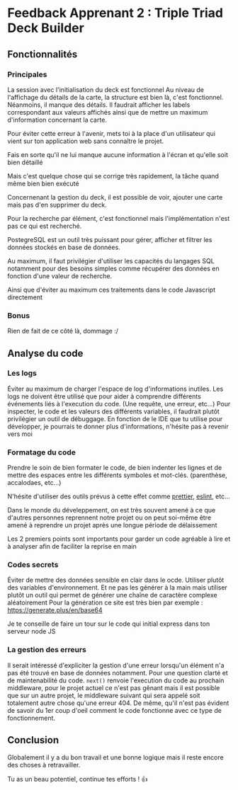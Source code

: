 # Feedback Apprenant 2 : Triple Triad Deck Builder

## Fonctionnalités

### Principales

La session avec l'initialisation du deck est fonctionnel
Au niveau de l'affichage du détails de la carte, la structure est bien là, c'est fonctionnel.
Néanmoins, il manque des détails.
Il faudrait afficher les labels correspondant aux valeurs affichés ainsi que de mettre un maximum d'information concernant la carte.<br>

Pour éviter cette erreur à l'avenir, mets toi à la place d'un utilisateur qui vient sur ton application web sans connaître le projet.<br>

Fais en sorte qu'il ne lui manque aucune information à l'écran et qu'elle soit bien détaillé<br>

Mais c'est quelque chose qui se corrige très rapidement, la tâche quand même bien bien exécuté<br>

Concernenant la gestion du deck, il est possible de voir, ajouter une carte mais pas d'en supprimer du deck.<br>

Pour la recherche par élément, c'est fonctionnel mais l'implémentation n'est pas ce qui est recherché.<br>

PostegreSQL est un outil très puissant pour gérer, afficher et filtrer les données stockés en base de données.<br>

Au maximum, il faut privilégier d'utiliser les capacités du langages SQL notamment pour des besoins simples comme récupérer des données en fonction d'une valeur de recherche.<br>

Ainsi que d'éviter au maximum ces traitements dans le code Javascript directement<br>

### Bonus

Rien de fait de ce côté là, dommage :/<br>

## Analyse du code

### Les logs

Éviter au maximum de charger l'espace de log d'informations inutiles.
Les logs ne doivent être utilisé que pour aider à comprendre différents événements liés à l'execution du code.
(Une requête, une erreur, etc...)
Pour inspecter, le code et les valeurs des différents variables, il faudrait plutôt privilégier un outil de débuggage.
En fonction de le IDE que tu utilise pour développer, je pourrais te donner plus d'informations, n'hésite pas à revenir vers moi<br>


### Formatage du code

Prendre le soin de bien formater le code, de bien indenter les lignes et de mettre des espaces entre les différents symboles et mot-clés.
(parenthèse, accalodaes, etc...)<br>

N'hésite d'utiliser des outils prévus à cette effet comme [prettier](https://prettier.io/), [eslint](https://eslint.org/), etc...<br>

Dans le monde du déveleppement, on est très souvent amené à ce que d'autres personnes reprennent notre projet ou on peut soi-même être amené à reprendre un projet après une longue période de délaissement<br>

Les 2 premiers points sont importants pour garder un code agréable à lire et à analyser afin de faciliter la reprise en main<br>


### Codes secrets

Éviter de mettre des données sensible en clair dans le ocde.
Utiliser plutôt des variables d'environnement.
Et ne pas les générer à la main mais utiliser plutôt un outil qui permet de générer une chaîne de caractère complexe aléatoirement
Pour la génération ce site est très bien par exemple :
https://generate.plus/en/base64

Je te conseille de faire un tour sur le code qui initial express dans ton serveur node JS

### La gestion des erreurs

Il serait intéressé d'expliciter la gestion d'une erreur lorsqu'un élément n'a pas été trouvé en base de données notamment.
Pour une question clarté et de maintenabilité du code.
`next()` renvoie l'execution du code au prochain middleware, pour le projet actuel ce n'est pas gênant mais il est possible que sur un autre projet, le middleware suivant qui sera appelé soit totalement autre chose qu'une erreur 404.
De même, qu'il n'est pas évident de savoir du 1er coup d'oeil comment le code fonctionne avec ce type de fonctionnement.<br>

## Conclusion

Globalement il y a du bon travail et une bonne logique mais il reste encore des choses à retravailler.<br>

Tu as un beau potentiel, continue tes efforts ! 👍️